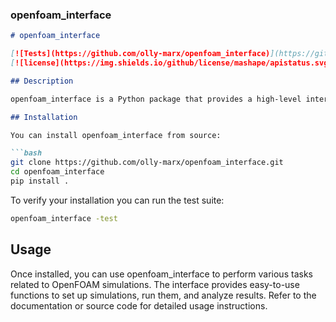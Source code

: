 
### openfoam_interface

```markdown
# openfoam_interface

[![Tests](https://github.com/olly-marx/openfoam_interface)](https://github.com/olly-marx/openfoam_interface/)
[![license](https://img.shields.io/github/license/mashape/apistatus.svg)](https://raw.githubusercontent.com/olly-marx/openfoam_interface/LICENSE)

## Description

openfoam_interface is a Python package that provides a high-level interface to OpenFOAM, leveraging foam4Py for OpenFOAM interaction. It simplifies the usage of OpenFOAM functionality without needing to delve into the details of the OpenFOAM C++ library.

## Installation

You can install openfoam_interface from source:

```bash
git clone https://github.com/olly-marx/openfoam_interface.git
cd openfoam_interface
pip install .
```

To verify your installation you can run the test suite:
```bash
openfoam_interface -test
```

## Usage

Once installed, you can use openfoam_interface to perform various tasks related to OpenFOAM simulations. The interface provides easy-to-use functions to set up simulations, run them, and analyze results. Refer to the documentation or source code for detailed usage instructions.
